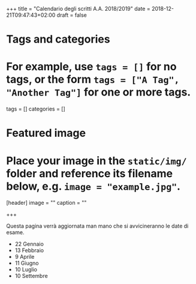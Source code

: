 +++
title = "Calendario degli scritti A.A. 2018/2019"
date = 2018-12-21T09:47:43+02:00
draft = false

# Tags and categories
# For example, use `tags = []` for no tags, or the form `tags = ["A Tag", "Another Tag"]` for one or more tags.
tags = []
categories = []

# Featured image
# Place your image in the `static/img/` folder and reference its filename below, e.g. `image = "example.jpg"`.
[header]
image = ""
caption = ""

+++

Questa pagina verrà aggiornata man mano che si avvicineranno le date di esame.

* 22 Gennaio
* 13 Febbraio
* 9 Aprile
* 11 Giugno
* 10 Luglio
* 10 Settembre
